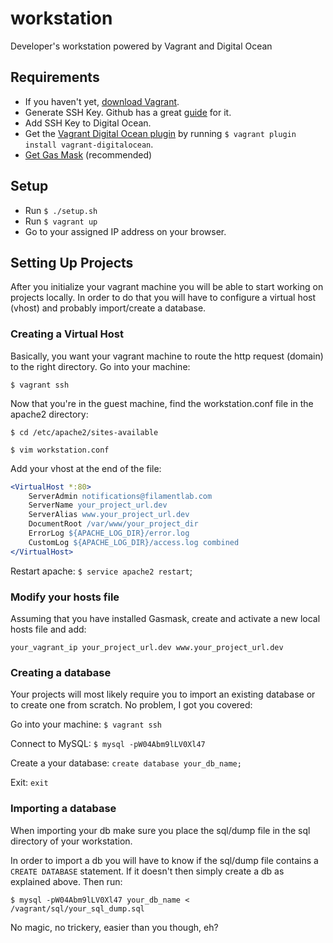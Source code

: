 # workstation
Developer's workstation powered by Vagrant and Digital Ocean

## Requirements
- If you haven't yet, [download Vagrant](https://www.vagrantup.com/).
- Generate SSH Key. Github has a great [guide](https://help.github.com/articles/generating-a-new-ssh-key-and-adding-it-to-the-ssh-agent/) for it.
- Add SSH Key to Digital Ocean.
- Get the [Vagrant Digital Ocean plugin](https://github.com/devopsgroup-io/vagrant-digitalocean) by running `$ vagrant plugin install vagrant-digitalocean`.
- [Get Gas Mask](http://clockwise.ee/) (recommended)

## Setup
- Run `$ ./setup.sh`
- Run `$ vagrant up`
- Go to your assigned IP address on your browser.

## Setting Up Projects 
After you initialize your vagrant machine you will be able to start working on projects locally. In order to do that
you will have to configure a virtual host (vhost) and probably import/create a database.
 
### Creating a Virtual Host
Basically, you want your vagrant machine to route the http request (domain) to the right directory. Go into your machine:

 `$ vagrant ssh`

Now that you're in the guest machine, find the workstation.conf file in the apache2 directory:

`$ cd /etc/apache2/sites-available`

`$ vim workstation.conf`

Add your vhost at the end of the file:
```apache
<VirtualHost *:80>
    ServerAdmin notifications@filamentlab.com
    ServerName your_project_url.dev
    ServerAlias www.your_project_url.dev
    DocumentRoot /var/www/your_project_dir
    ErrorLog ${APACHE_LOG_DIR}/error.log
    CustomLog ${APACHE_LOG_DIR}/access.log combined
</VirtualHost>
```

Restart apache: `$ service apache2 restart`;

### Modify your hosts file
Assuming that you have installed Gasmask, create and activate a new local hosts file and add:
 
 `your_vagrant_ip your_project_url.dev www.your_project_url.dev`

### Creating a database
Your projects will most likely require you to import an existing database or to create one from scratch.
No problem, I got you covered:

Go into your machine:
`$ vagrant ssh`

Connect to MySQL:
`$ mysql -pW04Abm9lLV0Xl47`

Create a your database: `create database your_db_name;` 

Exit: `exit`

### Importing a database
When importing your db make sure you place the sql/dump file in the sql directory of your workstation.

In order to import a db you will have to know if the sql/dump file contains a `CREATE DATABASE` statement.
If it doesn't then simply create a db as explained above. Then run:

`$ mysql -pW04Abm9lLV0Xl47 your_db_name < /vagrant/sql/your_sql_dump.sql`

No magic, no trickery, easier than you though, eh?